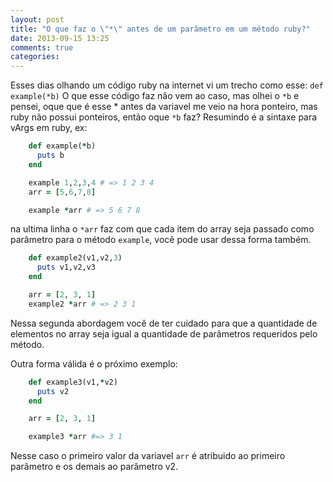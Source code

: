 ```yaml
---
layout: post
title: "O que faz o \"*\" antes de um parâmetro em um método ruby?"
date: 2013-09-15 13:25
comments: true
categories: 
---
```

Esses dias olhando um código ruby na internet vi um trecho como esse: `def example(*b)`
O que esse código faz não vem ao caso, mas olhei o `*b` e pensei, oque que é esse * antes da variavel me veio na hora ponteiro, mas ruby não possui ponteiros, então oque `*b` faz?
Resumindo é a sintaxe para vArgs em ruby, ex:

```ruby
    def example(*b)
      puts b
    end

    example 1,2,3,4 # => 1 2 3 4
    arr = [5,6,7,8]

    example *arr # => 5 6 7 8
```

na ultima linha o `*arr` faz com que cada item do array seja passado como parâmetro para o método `example`, você pode usar dessa forma também.

```ruby
    def example2(v1,v2,3)
      puts v1,v2,v3
    end

    arr = [2, 3, 1]
    example2 *arr # => 2 3 1
```
Nessa segunda abordagem você de ter cuidado para que a quantidade de elementos no array seja igual a quantidade de parâmetros requeridos pelo método.

Outra forma válida é o próximo exemplo:

```ruby
    def example3(v1,*v2)
      puts v2
    end

    arr = [2, 3, 1]

    example3 *arr #=> 3 1
```

Nesse caso o primeiro valor da variavel `arr` é atribuido ao primeiro parâmetro e os demais ao parâmetro v2.

